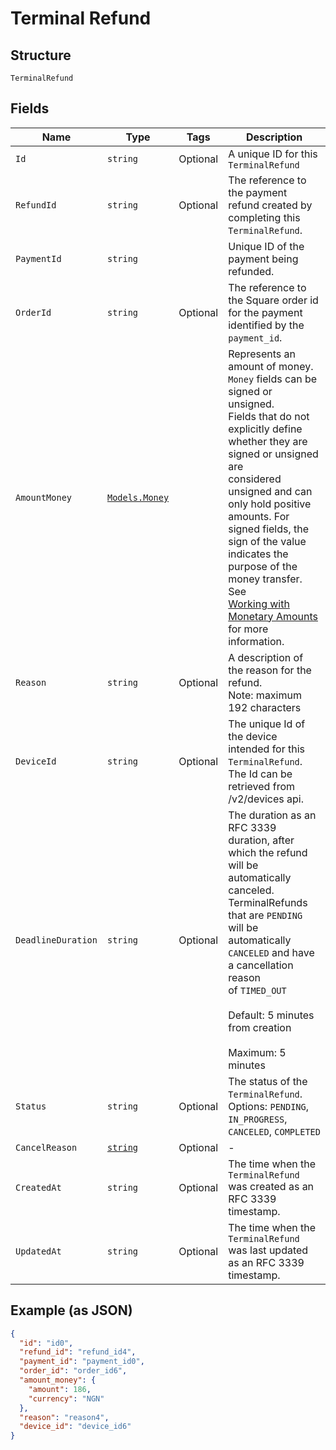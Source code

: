 
# Terminal Refund

## Structure

`TerminalRefund`

## Fields

| Name | Type | Tags | Description |
|  --- | --- | --- | --- |
| `Id` | `string` | Optional | A unique ID for this `TerminalRefund` |
| `RefundId` | `string` | Optional | The reference to the payment refund created by completing this `TerminalRefund`. |
| `PaymentId` | `string` |  | Unique ID of the payment being refunded. |
| `OrderId` | `string` | Optional | The reference to the Square order id for the payment identified by the `payment_id`. |
| `AmountMoney` | [`Models.Money`](/doc/models/money.md) |  | Represents an amount of money. `Money` fields can be signed or unsigned.<br>Fields that do not explicitly define whether they are signed or unsigned are<br>considered unsigned and can only hold positive amounts. For signed fields, the<br>sign of the value indicates the purpose of the money transfer. See<br>[Working with Monetary Amounts](https://developer.squareup.com/docs/build-basics/working-with-monetary-amounts)<br>for more information. |
| `Reason` | `string` | Optional | A description of the reason for the refund.<br>Note: maximum 192 characters |
| `DeviceId` | `string` | Optional | The unique Id of the device intended for this `TerminalRefund`.<br>The Id can be retrieved from /v2/devices api. |
| `DeadlineDuration` | `string` | Optional | The duration as an RFC 3339 duration, after which the refund will be automatically canceled.<br>TerminalRefunds that are `PENDING` will be automatically `CANCELED` and have a cancellation reason<br>of `TIMED_OUT`<br><br>Default: 5 minutes from creation<br><br>Maximum: 5 minutes |
| `Status` | `string` | Optional | The status of the `TerminalRefund`.<br>Options: `PENDING`, `IN_PROGRESS`, `CANCELED`, `COMPLETED` |
| `CancelReason` | [`string`](/doc/models/action-cancel-reason.md) | Optional | - |
| `CreatedAt` | `string` | Optional | The time when the `TerminalRefund` was created as an RFC 3339 timestamp. |
| `UpdatedAt` | `string` | Optional | The time when the `TerminalRefund` was last updated as an RFC 3339 timestamp. |

## Example (as JSON)

```json
{
  "id": "id0",
  "refund_id": "refund_id4",
  "payment_id": "payment_id0",
  "order_id": "order_id6",
  "amount_money": {
    "amount": 186,
    "currency": "NGN"
  },
  "reason": "reason4",
  "device_id": "device_id6"
}
```

